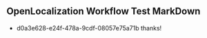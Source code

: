 ## OpenLocalization Workflow Test MarkDown
* d0a3e628-e24f-478a-9cdf-08057e75a71b thanks!

<!--HONumber=Jul16_HO4-->


